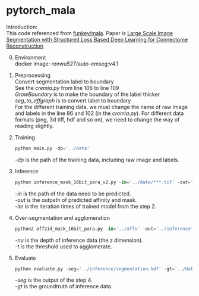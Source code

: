 pytorch_mala
============

Introduction:  
This code referenced from [funkey/mala](https://github.com/funkey/mala). Paper is [Large Scale Image Segmentation with Structured Loss Based Deep Learning for Connectome Reconstruction](https://ieeexplore.ieee.org/abstract/document/8364622/)  


0. Environment  
    docker image: renwu527/auto-emseg:v4.1  

1. Preprocessing  
    Convert segmentation label to boundary  
    See the *cremia.py* from line 106 to line 109  
    *GrowBoundary* is to make the boundary of the label thicker  
    *seg_to_affgraph* is to convert label to boundary  
    For the different training data, we must change the name of raw image and labels in the line 86 and 102 (in the *cremia.py*). For different data formats (png, 3d tiff, hdf and so on), we need to change the way of reading slightly.  

2. Training  
    ```python
    python main.py -dp='../data'
    ```
    *-dp* is the path of the training data, including raw image and labels.  

3. Inference  
    ```python
    python inference_mask_16bit_para_v2.py -in='../data/***.tif' -out='../affs' -ite=100000
    ```
    *-in* is the path of the data need to be predicted.  
    *-out* is the outpath of predicted affinity and mask.  
    *-ite* is the iteration times of trained model from the step 2.  

4. Over-segmentation and agglomeration  
    ```python
    python2 aff2id_mask_16bit_para.py -in='../affs' -out='../inference' -nu=500 -t=0.5
    ```
    *-nu* is the depth of inference data (the z dimension).  
    *-t* is the threshold used to agglomerate.  

5. Evaluate  
    ```python
    python evaluate.py -seg='../inference/segmentation.hdf' -gt='../data/gt.hdf'
    ```
    *-seg* is the output of the step 4.  
    *-gt* is the groundtruth of inference data.  

